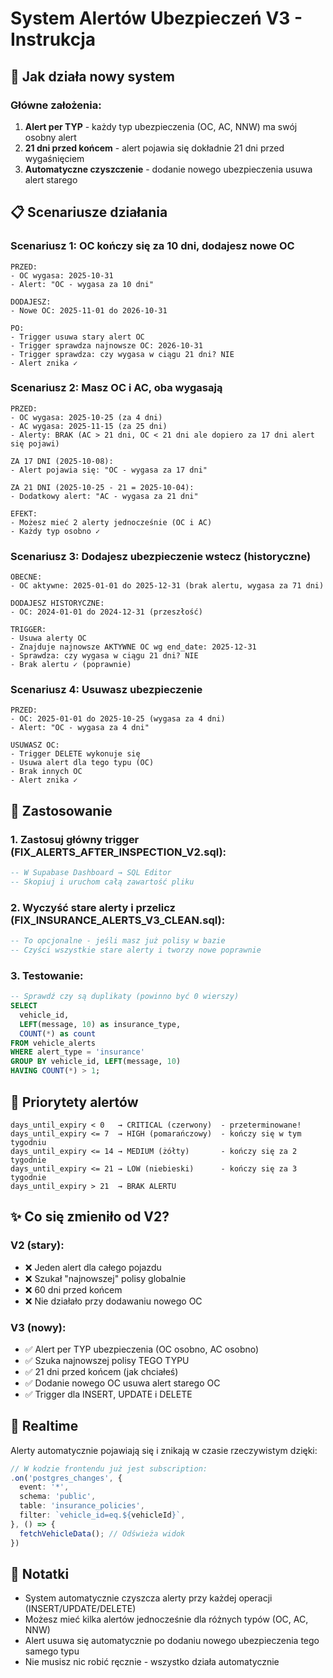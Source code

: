 # System Alertów Ubezpieczeń V3 - Instrukcja

## 🎯 Jak działa nowy system

### Główne założenia:
1. **Alert per TYP** - każdy typ ubezpieczenia (OC, AC, NNW) ma swój osobny alert
2. **21 dni przed końcem** - alert pojawia się dokładnie 21 dni przed wygaśnięciem
3. **Automatyczne czyszczenie** - dodanie nowego ubezpieczenia usuwa alert starego

## 📋 Scenariusze działania

### Scenariusz 1: OC kończy się za 10 dni, dodajesz nowe OC
```
PRZED:
- OC wygasa: 2025-10-31
- Alert: "OC - wygasa za 10 dni"

DODAJESZ:
- Nowe OC: 2025-11-01 do 2026-10-31

PO:
- Trigger usuwa stary alert OC
- Trigger sprawdza najnowsze OC: 2026-10-31
- Trigger sprawdza: czy wygasa w ciągu 21 dni? NIE
- Alert znika ✓
```

### Scenariusz 2: Masz OC i AC, oba wygasają
```
PRZED:
- OC wygasa: 2025-10-25 (za 4 dni)
- AC wygasa: 2025-11-15 (za 25 dni)
- Alerty: BRAK (AC > 21 dni, OC < 21 dni ale dopiero za 17 dni alert się pojawi)

ZA 17 DNI (2025-10-08):
- Alert pojawia się: "OC - wygasa za 17 dni"

ZA 21 DNI (2025-10-25 - 21 = 2025-10-04):
- Dodatkowy alert: "AC - wygasa za 21 dni"

EFEKT:
- Możesz mieć 2 alerty jednocześnie (OC i AC)
- Każdy typ osobno ✓
```

### Scenariusz 3: Dodajesz ubezpieczenie wstecz (historyczne)
```
OBECNE:
- OC aktywne: 2025-01-01 do 2025-12-31 (brak alertu, wygasa za 71 dni)

DODAJESZ HISTORYCZNE:
- OC: 2024-01-01 do 2024-12-31 (przeszłość)

TRIGGER:
- Usuwa alerty OC
- Znajduje najnowsze AKTYWNE OC wg end_date: 2025-12-31
- Sprawdza: czy wygasa w ciągu 21 dni? NIE
- Brak alertu ✓ (poprawnie)
```

### Scenariusz 4: Usuwasz ubezpieczenie
```
PRZED:
- OC: 2025-01-01 do 2025-10-25 (wygasa za 4 dni)
- Alert: "OC - wygasa za 4 dni"

USUWASZ OC:
- Trigger DELETE wykonuje się
- Usuwa alert dla tego typu (OC)
- Brak innych OC
- Alert znika ✓
```

## 🔧 Zastosowanie

### 1. Zastosuj główny trigger (FIX_ALERTS_AFTER_INSPECTION_V2.sql):
```sql
-- W Supabase Dashboard → SQL Editor
-- Skopiuj i uruchom całą zawartość pliku
```

### 2. Wyczyść stare alerty i przelicz (FIX_INSURANCE_ALERTS_V3_CLEAN.sql):
```sql
-- To opcjonalne - jeśli masz już polisy w bazie
-- Czyści wszystkie stare alerty i tworzy nowe poprawnie
```

### 3. Testowanie:
```sql
-- Sprawdź czy są duplikaty (powinno być 0 wierszy)
SELECT
  vehicle_id,
  LEFT(message, 10) as insurance_type,
  COUNT(*) as count
FROM vehicle_alerts
WHERE alert_type = 'insurance'
GROUP BY vehicle_id, LEFT(message, 10)
HAVING COUNT(*) > 1;
```

## 🎨 Priorytety alertów

```
days_until_expiry < 0   → CRITICAL (czerwony)  - przeterminowane!
days_until_expiry <= 7  → HIGH (pomarańczowy)  - kończy się w tym tygodniu
days_until_expiry <= 14 → MEDIUM (żółty)       - kończy się za 2 tygodnie
days_until_expiry <= 21 → LOW (niebieski)      - kończy się za 3 tygodnie
days_until_expiry > 21  → BRAK ALERTU
```

## ✨ Co się zmieniło od V2?

### V2 (stary):
- ❌ Jeden alert dla całego pojazdu
- ❌ Szukał "najnowszej" polisy globalnie
- ❌ 60 dni przed końcem
- ❌ Nie działało przy dodawaniu nowego OC

### V3 (nowy):
- ✅ Alert per TYP ubezpieczenia (OC osobno, AC osobno)
- ✅ Szuka najnowszej polisy TEGO TYPU
- ✅ 21 dni przed końcem (jak chciałeś)
- ✅ Dodanie nowego OC usuwa alert starego OC
- ✅ Trigger dla INSERT, UPDATE i DELETE

## 🚀 Realtime

Alerty automatycznie pojawiają się i znikają w czasie rzeczywistym dzięki:
```typescript
// W kodzie frontendu już jest subscription:
.on('postgres_changes', {
  event: '*',
  schema: 'public',
  table: 'insurance_policies',
  filter: `vehicle_id=eq.${vehicleId}`,
}, () => {
  fetchVehicleData(); // Odświeża widok
})
```

## 📝 Notatki

- System automatycznie czyszcza alerty przy każdej operacji (INSERT/UPDATE/DELETE)
- Możesz mieć kilka alertów jednocześnie dla różnych typów (OC, AC, NNW)
- Alert usuwa się automatycznie po dodaniu nowego ubezpieczenia tego samego typu
- Nie musisz nic robić ręcznie - wszystko działa automatycznie
